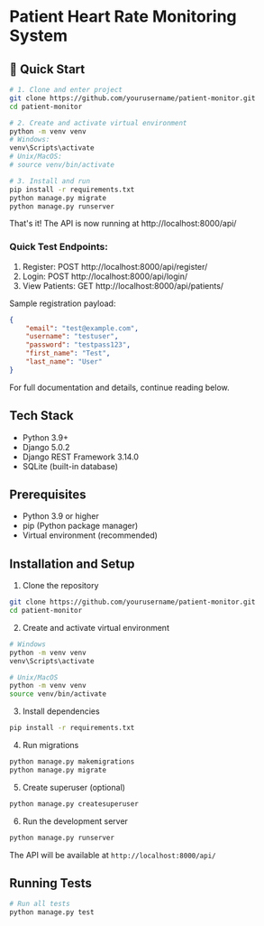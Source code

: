 # Patient Heart Rate Monitoring System

## 🚀 Quick Start 

```bash
# 1. Clone and enter project
git clone https://github.com/yourusername/patient-monitor.git
cd patient-monitor

# 2. Create and activate virtual environment
python -m venv venv
# Windows:
venv\Scripts\activate
# Unix/MacOS:
# source venv/bin/activate

# 3. Install and run
pip install -r requirements.txt
python manage.py migrate
python manage.py runserver
```

That's it! The API is now running at http://localhost:8000/api/

### Quick Test Endpoints:
1. Register: POST http://localhost:8000/api/register/
2. Login: POST http://localhost:8000/api/login/
3. View Patients: GET http://localhost:8000/api/patients/

Sample registration payload:
```json
{
    "email": "test@example.com",
    "username": "testuser",
    "password": "testpass123",
    "first_name": "Test",
    "last_name": "User"
}
```

For full documentation and details, continue reading below.


## Tech Stack

- Python 3.9+
- Django 5.0.2
- Django REST Framework 3.14.0
- SQLite (built-in database)

## Prerequisites

- Python 3.9 or higher
- pip (Python package manager)
- Virtual environment (recommended)

## Installation and Setup

1. Clone the repository
```bash
git clone https://github.com/yourusername/patient-monitor.git
cd patient-monitor
```

2. Create and activate virtual environment
```bash
# Windows
python -m venv venv
venv\Scripts\activate

# Unix/MacOS
python -m venv venv
source venv/bin/activate
```

3. Install dependencies
```bash
pip install -r requirements.txt
```

4. Run migrations
```bash
python manage.py makemigrations
python manage.py migrate
```

5. Create superuser (optional)
```bash
python manage.py createsuperuser
```

6. Run the development server
```bash
python manage.py runserver
```

The API will be available at `http://localhost:8000/api/`

## Running Tests

```bash
# Run all tests
python manage.py test

```








